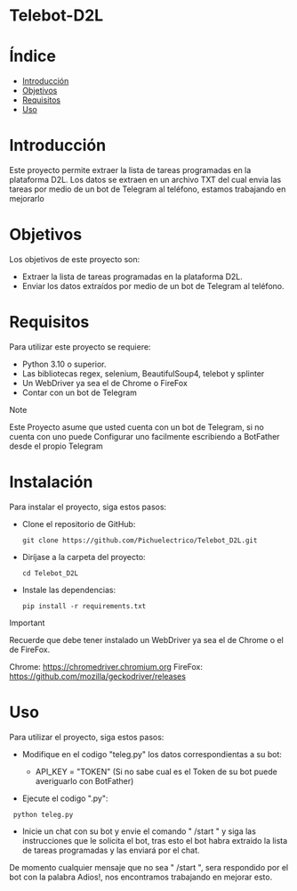 # Telebot-D2L

# Índice

- [Introducción](#Introducción)
- [Objetivos](#Objetivos)
- [Requisitos](#Requisitos)
- [Uso](#Uso)

# Introducción

Este proyecto permite extraer la lista de tareas programadas en la plataforma D2L. Los datos se extraen en un archivo TXT del cual envia las tareas por medio de un bot de Telegram al teléfono, estamos trabajando en mejorarlo

# Objetivos

Los objetivos de este proyecto son:

- Extraer la lista de tareas programadas en la plataforma D2L.
- Enviar los datos extraídos por medio de un bot de Telegram al teléfono.

# Requisitos

Para utilizar este proyecto se requiere:

- Python 3.10 o superior.
- Las bibliotecas regex, selenium, BeautifulSoup4, telebot y splinter
- Un WebDriver ya sea el de Chrome o FireFox
- Contar con un bot de Telegram

> [!NOTE]
> Este Proyecto asume que usted cuenta con un bot de Telegram,
> si no cuenta con uno puede Configurar uno facilmente escribiendo a BotFather desde el propio Telegram

# Instalación

Para instalar el proyecto, siga estos pasos:

- Clone el repositorio de GitHub:
  ```
  git clone https://github.com/Pichuelectrico/Telebot_D2L.git
  ```
- Diríjase a la carpeta del proyecto:
  ```
  cd Telebot_D2L
  ```
- Instale las dependencias:
  ```
  pip install -r requirements.txt
  ```

> [!IMPORTANT]
> Recuerde que debe tener instalado un WebDriver ya sea el de Chrome o el de FireFox.
>
> Chrome: https://chromedriver.chromium.org FireFox: https://github.com/mozilla/geckodriver/releases

# Uso

Para utilizar el proyecto, siga estos pasos:

- Modifique en el codigo "teleg.py" los datos correspondientas a su bot:

  - API_KEY = "TOKEN" (Si no sabe cual es el Token de su bot puede averiguarlo con BotFather)

- Ejecute el codigo ".py":

```
 python teleg.py

```

- Inicie un chat con su bot y envie el comando " /start " y siga las instrucciones que le solicita el bot, tras esto el bot habra extraido la lista de tareas programadas y las enviará por el chat.

De momento cualquier mensaje que no sea " /start ", sera respondido por el bot con la palabra Adios!, nos encontramos trabajando en mejorar esto.
